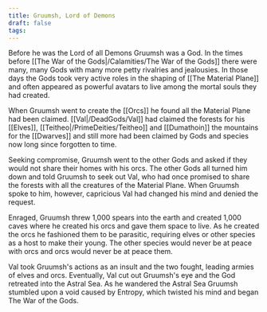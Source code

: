 ```yaml
---
title: Gruumsh, Lord of Demons
draft: false
tags:
---
```

Before he was the Lord of all Demons Gruumsh was a God. In the times before [[The War of the Gods|/Calamities/The War of the Gods]] there were many, many Gods with many more petty rivalries and jealousies. In those days the Gods took very active roles in the shaping of [[The Material Plane]] and often appeared as powerful avatars to live among the mortal souls they had created.

When Gruumsh went to create the [[Orcs]] he found all the Material Plane had been claimed. [[Val|/DeadGods/Val]] had claimed the forests for his [[Elves]], [[Teitheo|/PrimeDeities/Teitheo]] and [[Dumathoin]] the mountains for the [[Dwarves]] and still more had been claimed by Gods and species now long since forgotten to time. 

Seeking compromise, Gruumsh went to the other Gods and asked if they would not share their homes with his orcs. The other Gods all turned him down and told Gruumsh to seek out Val, who had once promised to share the forests with all the creatures of the Material Plane. When Gruumsh spoke to him, however, capricious Val had changed his mind and denied the request. 

Enraged, Gruumsh threw 1,000 spears into the earth and created 1,000 caves where he created his orcs and gave them space to live. As he created the orcs he fashioned them to be parasitic, requiring elves or other species as a host to make their young. The other species would never be at peace with orcs and orcs would never be at peace them. 

Val took Gruumsh's actions as an insult and the two fought, leading armies of elves and orcs. Eventually, Val cut out Gruumsh's eye and the God retreated into the Astral Sea. As he wandered the Astral Sea Gruumsh stumbled upon a void caused by Entropy, which twisted his mind and began The War of the Gods. 
